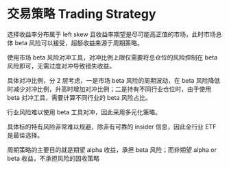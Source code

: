 # 交易策略 Trading Strategy

选择收益率分布属于 left skew 且收益率期望是尽可能高正值的市场，此时市场总体 beta 风险可以接受，超额收益来源于周期策略。

使用市场 beta 风险对冲工具，对冲比例上限仅需要将总仓位的风险控制在 beta 风险即可，无需过度对冲导致错失收益。

具体对冲比例，分 2 层考虑，一是市场 beta 风险的周期波动，在 beta 风险降低时减少对冲比例，升高时增加对冲比例；二是持有不同行业仓位时，由于使用 beta 对冲工具，需要计算不同行业的 beta 风险占比。

行业风险难以使用 beta 工具对冲，因此采用多元化策略。

具体标的特有风险非常难以规避，除非有可靠的 insider 信息，因此全行业 ETF 是最佳选择。

周期策略的主要目的就是期望 alpha 收益，承担 beta 风险；而非期望 alpha or beta 收益，不承担风险的固收策略

